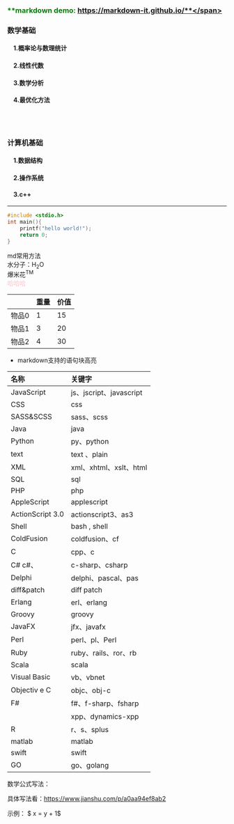 ### <span style="color:green">**markdown demo: https://markdown-it.github.io/**</span>

### **数学基础**
#### &emsp;1.概率论与数理统计
#### &emsp;2.线性代数
#### &emsp;3.数学分析
#### &emsp;4.最优化方法
</br></br>

### **计算机基础**
#### &emsp;1.数据结构
#### &emsp;2.操作系统
#### &emsp;3.c++
---


```c++
#include <stdio.h>
int main(){
    printf("hello world!");
    return 0;
}

```
md常用方法
</br>水分子：H<sub>2</sub>O&emsp;
</br>爆米花<sup>TM</sup>
</br><span style="color:pink">哈哈哈</span>


||重量|价值|
|:--|:--|:--|
|物品0|1|15|
|物品1|3|20|
|物品2|4|30|


* markdown支持的语句块高亮


|名称	|关键字|
|:--|:--|
|JavaScript	|js、jscript、javascript|
|CSS	|css|
|SASS&SCSS	|sass、scss|
|Java	|java
|Python	|py、python
|text	|text 、plain
|XML	|xml、xhtml、xslt、html
|SQL	|sql
|PHP	|php
|AppleScript	|applescript
|ActionScript 3.0	|actionscript3、as3
|Shell	|bash , shell
|ColdFusion	|coldfusion、cf
|C	|cpp、c
|C#	c#、|c-sharp、csharp
|Delphi	|delphi、pascal、pas
|diff&patch|	diff patch
|Erlang	|erl、erlang
|Groovy	|groovy
|JavaFX	|jfx、javafx
|Perl	|perl、pl、Perl
|Ruby	|ruby、rails、ror、rb
|Scala	|scala
|Visual Basic	|vb、vbnet
|Objectiv e C	|objc、obj-c|
|F#	|f#、f-sharp、fsharp
||xpp、dynamics-xpp
|R	|r、s、splus
|matlab	|matlab
|swift	|swift
|GO	|go、golang



数学公式写法：

具体写法看：https://www.jianshu.com/p/a0aa94ef8ab2

示例：
$ x = y + 1$